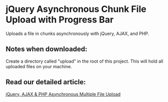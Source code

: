 # jQuery Asynchronous Chunk File Upload with Progress Bar

Uploads a file in chunks asynchronously with jQuery, AJAX, and PHP.

## Notes when downloaded:

Create a directory called "upload" in the root of this project.  This will hold all uploaded files on your machine.

## Read our detailed article:

[jQuery, AJAX & PHP Asynchronous Multiple File Upload](https://orangeable.com/javascript/async-file-upload)
